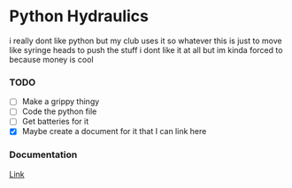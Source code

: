 # Python Hydraulics
i really dont like python but my club uses it so whatever
this is just to move like syringe heads to push the stuff
i dont like it at all but im kinda forced to because money is cool



### **TODO**
- [ ] Make a grippy thingy
- [ ] Code the python file
- [ ] Get batteries for it
- [x] Maybe create a document for it that I can link here

### **Documentation**
[Link](https://docs.google.com/document/d/1pKh1kvkPhC7Oco7p_3FMli3tV4ux9GSDu_0mu3Hv3pg/edit?usp=drivesdk)
